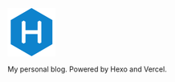 ![Hexo Logo](https://github.com/vercel/vercel/blob/main/packages/frameworks/logos/hexo.svg)

My personal blog. Powered by Hexo and Vercel.
